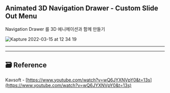 ## Animated 3D Navigation Drawer - Custom Slide Out Menu

<!-- ! 스크린샷 -->

Navigation Drawer 를 3D 에니메이션과 함께 만들기

![Kapture 2022-03-15 at 12 34 19](https://user-images.githubusercontent.com/28912774/158301001-8aea4b33-a7ab-4619-aa14-1fd588a2f872.gif)

---

<!-- <p align="center">
  <img height="350"  alt="스크린샷" src="">
</p> -->

<!-- README 한 줄에 여러 screenshoot 놓기 예제 -->
<!-- <p>
   <img height="350" alt="스크린샷" src="">
   <img height="350" alt="스크린샷" src="">
   <img height="350" alt="스크린샷" src="">
</p> -->

---

<!-- 🔶 🔷 📌 🔑 👉 -->

## 🗃 Reference

Kavsoft - [https://www.youtube.com/watch?v=wQ6JYXNVpY0&t=13s](https://www.youtube.com/watch?v=wQ6JYXNVpY0&t=13s)
